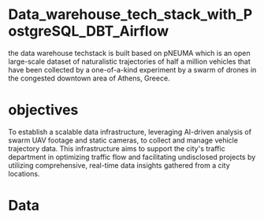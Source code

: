# Data_warehouse_tech_stack_with_PostgreSQL_DBT_Airflow
the data warehouse techstack is built based on pNEUMA which is an open large-scale dataset of naturalistic trajectories of half a million vehicles that have been collected by a one-of-a-kind experiment by a swarm of drones in the congested downtown area of Athens, Greece. 
# objectives 
To establish a scalable data infrastructure, leveraging AI-driven analysis of swarm UAV footage and static cameras, to collect and manage vehicle trajectory data. This infrastructure aims to support the city's traffic department in optimizing traffic flow and facilitating undisclosed projects by utilizing comprehensive, real-time data insights gathered from a city locations.

# Data
